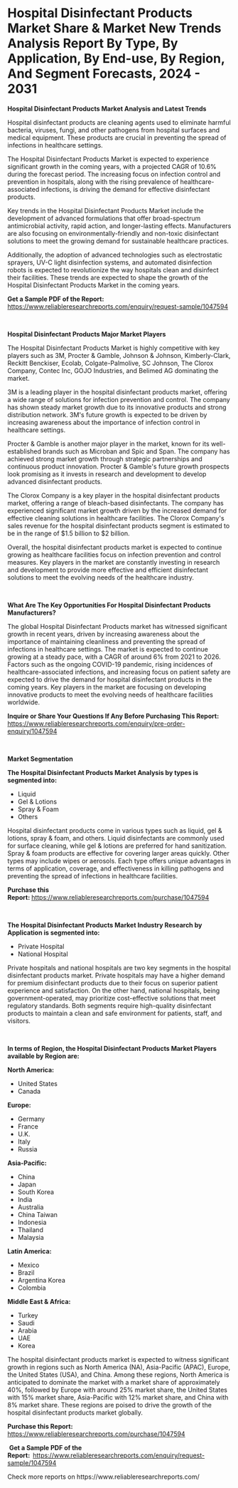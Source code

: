 <p><h1>Hospital Disinfectant Products Market Share & Market New Trends Analysis Report By Type, By Application, By End-use, By Region, And Segment Forecasts, 2024 - 2031</h1></p><p><strong>Hospital Disinfectant Products Market Analysis and Latest Trends</strong></p>
<p><p>Hospital disinfectant products are cleaning agents used to eliminate harmful bacteria, viruses, fungi, and other pathogens from hospital surfaces and medical equipment. These products are crucial in preventing the spread of infections in healthcare settings.</p><p>The Hospital Disinfectant Products Market is expected to experience significant growth in the coming years, with a projected CAGR of 10.6% during the forecast period. The increasing focus on infection control and prevention in hospitals, along with the rising prevalence of healthcare-associated infections, is driving the demand for effective disinfectant products.</p><p>Key trends in the Hospital Disinfectant Products Market include the development of advanced formulations that offer broad-spectrum antimicrobial activity, rapid action, and longer-lasting effects. Manufacturers are also focusing on environmentally-friendly and non-toxic disinfectant solutions to meet the growing demand for sustainable healthcare practices.</p><p>Additionally, the adoption of advanced technologies such as electrostatic sprayers, UV-C light disinfection systems, and automated disinfection robots is expected to revolutionize the way hospitals clean and disinfect their facilities. These trends are expected to shape the growth of the Hospital Disinfectant Products Market in the coming years.</p></p>
<p><strong>Get a Sample PDF of the Report:&nbsp;</strong> <a href="https://www.reliableresearchreports.com/enquiry/request-sample/1047594">https://www.reliableresearchreports.com/enquiry/request-sample/1047594</a></p>
<p>&nbsp;</p>
<p><strong>Hospital Disinfectant Products Major Market Players</strong></p>
<p><p>The Hospital Disinfectant Products Market is highly competitive with key players such as 3M, Procter & Gamble, Johnson & Johnson, Kimberly-Clark, Reckitt Benckiser, Ecolab, Colgate-Palmolive, SC Johnson, The Clorox Company, Contec Inc, GOJO Industries, and Belimed AG dominating the market.</p><p>3M is a leading player in the hospital disinfectant products market, offering a wide range of solutions for infection prevention and control. The company has shown steady market growth due to its innovative products and strong distribution network. 3M's future growth is expected to be driven by increasing awareness about the importance of infection control in healthcare settings.</p><p>Procter & Gamble is another major player in the market, known for its well-established brands such as Microban and Spic and Span. The company has achieved strong market growth through strategic partnerships and continuous product innovation. Procter & Gamble's future growth prospects look promising as it invests in research and development to develop advanced disinfectant products.</p><p>The Clorox Company is a key player in the hospital disinfectant products market, offering a range of bleach-based disinfectants. The company has experienced significant market growth driven by the increased demand for effective cleaning solutions in healthcare facilities. The Clorox Company's sales revenue for the hospital disinfectant products segment is estimated to be in the range of $1.5 billion to $2 billion.</p><p>Overall, the hospital disinfectant products market is expected to continue growing as healthcare facilities focus on infection prevention and control measures. Key players in the market are constantly investing in research and development to provide more effective and efficient disinfectant solutions to meet the evolving needs of the healthcare industry.</p></p>
<p>&nbsp;</p>
<p><strong>What Are The Key Opportunities For Hospital Disinfectant Products Manufacturers?</strong></p>
<p><p>The global Hospital Disinfectant Products market has witnessed significant growth in recent years, driven by increasing awareness about the importance of maintaining cleanliness and preventing the spread of infections in healthcare settings. The market is expected to continue growing at a steady pace, with a CAGR of around 6% from 2021 to 2026. Factors such as the ongoing COVID-19 pandemic, rising incidences of healthcare-associated infections, and increasing focus on patient safety are expected to drive the demand for hospital disinfectant products in the coming years. Key players in the market are focusing on developing innovative products to meet the evolving needs of healthcare facilities worldwide.</p></p>
<p><strong>Inquire or Share Your Questions If Any Before Purchasing This Report:</strong> <a href="https://www.reliableresearchreports.com/enquiry/pre-order-enquiry/1047594">https://www.reliableresearchreports.com/enquiry/pre-order-enquiry/1047594</a></p>
<p>&nbsp;</p>
<p><strong>Market Segmentation</strong></p>
<p><strong>The Hospital Disinfectant Products Market Analysis by types is segmented into:</strong></p>
<p><ul><li>Liquid</li><li>Gel & Lotions</li><li>Spray & Foam</li><li>Others</li></ul></p>
<p><p>Hospital disinfectant products come in various types such as liquid, gel & lotions, spray & foam, and others. Liquid disinfectants are commonly used for surface cleaning, while gel & lotions are preferred for hand sanitization. Spray & foam products are effective for covering larger areas quickly. Other types may include wipes or aerosols. Each type offers unique advantages in terms of application, coverage, and effectiveness in killing pathogens and preventing the spread of infections in healthcare facilities.</p></p>
<p><strong>Purchase this Report:&nbsp;</strong><a href="https://www.reliableresearchreports.com/purchase/1047594">https://www.reliableresearchreports.com/purchase/1047594</a></p>
<p>&nbsp;</p>
<p><strong>The Hospital Disinfectant Products Market Industry Research by Application is segmented into:</strong></p>
<p><ul><li>Private Hospital</li><li>National Hospital</li></ul></p>
<p><p>Private hospitals and national hospitals are two key segments in the hospital disinfectant products market. Private hospitals may have a higher demand for premium disinfectant products due to their focus on superior patient experience and satisfaction. On the other hand, national hospitals, being government-operated, may prioritize cost-effective solutions that meet regulatory standards. Both segments require high-quality disinfectant products to maintain a clean and safe environment for patients, staff, and visitors.</p></p>
<p>&nbsp;</p>
<p><strong>In terms of Region, the Hospital Disinfectant Products Market Players available by Region are:</strong></p>
<p>
    <p> <strong> North America: </strong>
        <ul>
            <li>United States</li>
            <li>Canada</li>
        </ul>
        </p> 
    <p> <strong> Europe: </strong>
        <ul>
            <li>Germany</li>
            <li>France</li>
            <li>U.K.</li>
            <li>Italy</li>
            <li>Russia</li>
        </ul>
        </p> 
    <p> <strong> Asia-Pacific: </strong>
        <ul>
            <li>China</li>
            <li>Japan</li>
            <li>South Korea</li>
            <li>India</li>
            <li>Australia</li>
            <li>China Taiwan</li>
            <li>Indonesia</li>
            <li>Thailand</li>
            <li>Malaysia</li>
        </ul>
        </p> 
    <p> <strong> Latin America: </strong>
        <ul>
            <li>Mexico</li>
            <li>Brazil</li>
            <li>Argentina Korea</li>
            <li>Colombia</li>
        </ul>
        </p> 
    <p> <strong> Middle East & Africa: </strong>
        <ul>
            <li>Turkey</li>
            <li>Saudi</li>
            <li>Arabia</li>
            <li>UAE</li>
            <li>Korea</li>
        </ul>
    </p>
    </p>
<p><p>The hospital disinfectant products market is expected to witness significant growth in regions such as North America (NA), Asia-Pacific (APAC), Europe, the United States (USA), and China. Among these regions, North America is anticipated to dominate the market with a market share of approximately 40%, followed by Europe with around 25% market share, the United States with 15% market share, Asia-Pacific with 12% market share, and China with 8% market share. These regions are poised to drive the growth of the hospital disinfectant products market globally.</p></p>
<p><strong>Purchase this Report: </strong><a href="https://www.reliableresearchreports.com/purchase/1047594">https://www.reliableresearchreports.com/purchase/1047594</a></p>
<p>&nbsp;<strong>Get a Sample PDF of the Report:&nbsp;&nbsp;</strong><a href="https://www.reliableresearchreports.com/enquiry/request-sample/1047594">https://www.reliableresearchreports.com/enquiry/request-sample/1047594</a></p>
<p><strong></strong></p>
<p>Check more reports on https://www.reliableresearchreports.com/</p>